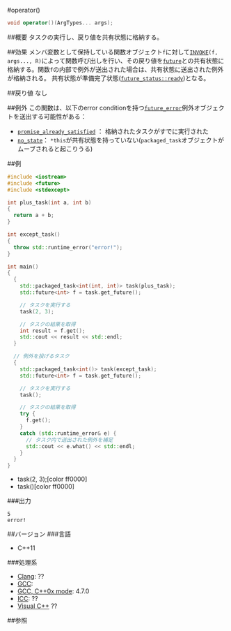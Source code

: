 #operator()
```cpp
void operator()(ArgTypes... args);
```

##概要
タスクの実行し、戻り値を共有状態に格納する。


##効果
メンバ変数として保持している関数オブジェクト`f`に対して[`INVOKE`](/reference/functional/invoke.md)`(f, args..., R)`によって関数呼び出しを行い、その戻り値を[`future`](../future.md)との共有状態に格納する。関数`f`の内部で例外が送出された場合は、共有状態に送出された例外が格納される。
共有状態が準備完了状態([`future_status::ready`](../future_status.md))となる。


##戻り値
なし


##例外
この関数は、以下のerror conditionを持つ[`future_error`](../future_error.md)例外オブジェクトを送出する可能性がある：
- [`promise_already_satisfied`](../future_errc.md) ： 格納されたタスクがすでに実行された
- [`no_state`](./future_errc.md)： `*this`が共有状態を持っていない(`packaged_task`オブジェクトがムーブされると起こりうる)


##例
```cpp
#include <iostream>
#include <future>
#include <stdexcept>

int plus_task(int a, int b)
{
  return a + b;
}

int except_task()
{
  throw std::runtime_error("error!");
}

int main()
{
  {
    std::packaged_task<int(int, int)> task(plus_task);
    std::future<int> f = task.get_future();

    // タスクを実行する
    task(2, 3);

    // タスクの結果を取得
    int result = f.get();
    std::cout << result << std::endl;
  }

  // 例外を投げるタスク
  {
    std::packaged_task<int()> task(except_task);
    std::future<int> f = task.get_future();

    // タスクを実行する
    task();

    // タスクの結果を取得
    try {
      f.get();
    }
    catch (std::runtime_error& e) {
      // タスク内で送出された例外を補足
      std::cout << e.what() << std::endl;
    }
  }
}
```
* task(2, 3);[color ff0000]
* task()[color ff0000]

###出力
```
5
error!
```

##バージョン
###言語
- C++11

###処理系
- [Clang](/implementation#clang.md): ??
- [GCC](/implementation#gcc.md): 
- [GCC, C++0x mode](/implementation#gcc.md): 4.7.0
- [ICC](/implementation#icc.md): ??
- [Visual C++](/implementation#visual_cpp.md) ??


##参照


